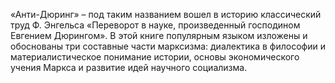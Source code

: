 <!--2024-01-21 22:32:31-->
«Анти-Дюринг» – под таким названием вошел в историю классический труд Ф. Энгельса «Переворот в науке, произведенный господином Евгением Дюрингом».
В этой книге популярным языком изложены и обоснованы три составные части марксизма: диалектика в философии и материалистическое понимание истории, основы экономического учения Маркса и развитие идей научного социализма.